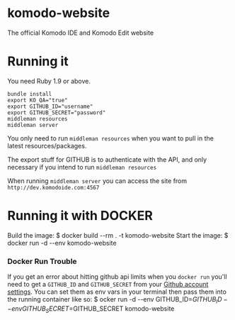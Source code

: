 # komodo-website
The official Komodo IDE and Komodo Edit website

# Running it

You need Ruby 1.9 or above. 

```
bundle install
export KO_QA="true"
export GITHUB_ID="username"
export GITHUB_SECRET="password"
middleman resources
middleman server
```

You only need to run `middleman resources` when you want to pull in the latest resources/packages. 

The export stuff for GITHUB is to authenticate with the API, and only necessary if you intend to run `middleman resources`

When running `middleman server` you can access the site from `http://dev.komodoide.com:4567`

# Running it with DOCKER

Build the image:
 $ docker build --rm . -t komodo-website
Start the image:
 $ docker run -d --env komodo-website

### Docker Run Trouble

If you get an error about hitting github api limits when you `docker run` you'll need to get a
`GITHUB_ID` and `GITHUB_SECRET` from your [Github account settings](https://github.com/settings/developers).
You can set them as env vars in your terminal then pass them into the running container like so:
 $ ocker run -d --env GITHUB_ID=$GITHUB_ID --env GITHUB_SECRET=$GITHUB_SECRET komodo-website